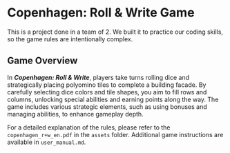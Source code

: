 # Copenhagen: Roll & Write Game
This is a project done in a team of 2. We built it to practice our coding skills, so the game rules are intentionally complex.

## Game Overview
In ***Copenhagen: Roll & Write***, players take turns rolling dice and strategically placing polyomino tiles to complete a building facade. By carefully selecting dice colors and tile shapes, you aim to fill rows and columns, unlocking special abilities and earning points along the way. The game includes various strategic elements, such as using bonuses and managing abilities, to enhance gameplay depth.

For a detailed explanation of the rules, please refer to the `copenhagen_r+w_en.pdf` in the `assets` folder. Additional game instructions are available in `user_manual.md`.
